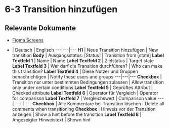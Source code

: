 # 6-3 Transition hinzufügen

## Relevante Dokumente
* [Figma Screens](https://www.figma.com/file/ObpEGoczbPSUsnoH7aPFLbdy/Workflow-Generator-Screens?node-id=93%3A645)

- | Deutsch | Englisch
---|---|---
**H1** | Neue Transition hinzufügen | New transition
**Body** | Ausgangsstatus: [Status] | Transition from [state]
**Label Textfeld 1** | Name | Name
**Label Textfeld 2** | Zielstatus | Target state
**Label Textfeld 3** | Wer darf die Transition durchführen? | Who can make this transition?
**Label Textfeld 4** | Diese Nutzer und Gruppen benachrichtigen | Notify these users and groups
---|---|---
**Checkbox** | Transition nur unter bestimmten Bedingungen zulassen | Allow transition only under certain conditions
**Label Textfeld 5** | Geprüftes Attribut | Checked attribute
**Label Textfeld 6** | Operator für Vergleich | Operator for comparison
**Label Textfeld 7** | Vergleichswert | Comparison value
--- | --- | ---
**Checkbox** | Alle Kommentare bei Transition löschen | Delete all comments when transitioning
**Checkbox** | Hinweis vor der Transition anzeigen | Show a hint before the transition
**Label Textfeld 8** | Angezeigter Hinweistext | Shown hint